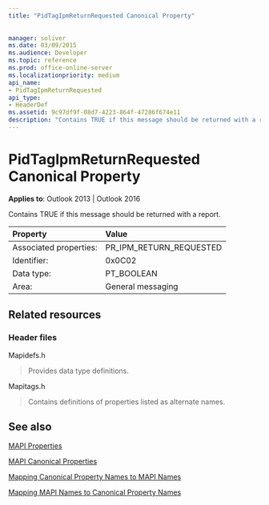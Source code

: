 ```yaml
---
title: "PidTagIpmReturnRequested Canonical Property"
 
 
manager: soliver
ms.date: 03/09/2015
ms.audience: Developer
ms.topic: reference
ms.prod: office-online-server
ms.localizationpriority: medium
api_name:
- PidTagIpmReturnRequested
api_type:
- HeaderDef
ms.assetid: 9c97df9f-08d7-4223-864f-47286f674e11
description: "Contains TRUE if this message should be returned with a report for Outlook 2013 or Outlook 2016."
---
```


# PidTagIpmReturnRequested Canonical Property

  
  
**Applies to**: Outlook 2013 | Outlook 2016 
  
Contains TRUE if this message should be returned with a report.
  
|Property |Value |
|:-----|:-----|
|Associated properties:  <br/> |PR_IPM_RETURN_REQUESTED  <br/> |
|Identifier:  <br/> |0x0C02  <br/> |
|Data type:  <br/> |PT_BOOLEAN  <br/> |
|Area:  <br/> |General messaging  <br/> |
   
## Related resources

### Header files

Mapidefs.h
  
> Provides data type definitions.
    
Mapitags.h
  
> Contains definitions of properties listed as alternate names.
    
## See also



[MAPI Properties](mapi-properties.md)
  
[MAPI Canonical Properties](mapi-canonical-properties.md)
  
[Mapping Canonical Property Names to MAPI Names](mapping-canonical-property-names-to-mapi-names.md)
  
[Mapping MAPI Names to Canonical Property Names](mapping-mapi-names-to-canonical-property-names.md)

